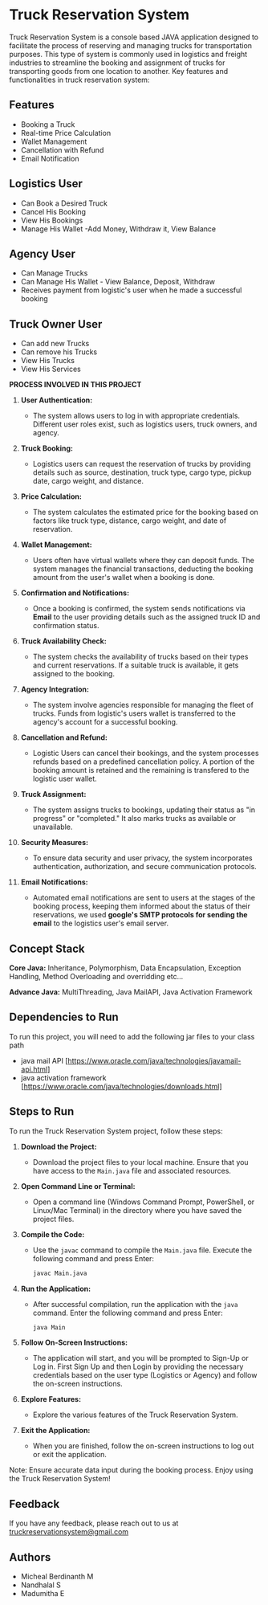 
# Truck Reservation System

Truck Reservation System is a console based JAVA application designed to facilitate the process of reserving and managing trucks for transportation purposes. This type of system is commonly used in logistics and freight industries to streamline the booking and assignment of trucks for transporting goods from one location to another. Key features and functionalities  in truck reservation system:


## Features

- Booking a Truck
- Real-time Price Calculation
- Wallet Management
- Cancellation with Refund
- Email Notification

## Logistics User

- Can Book a Desired Truck
- Cancel His Booking
- View His Bookings
- Manage His Wallet
   -Add Money, Withdraw it, View Balance
   
## Agency User
- Can Manage Trucks
- Can Manage His Wallet - View Balance, Deposit, Withdraw
- Receives payment from logistic's user when he made a successful booking

## Truck Owner User
- Can add new Trucks
- Can remove his Trucks
- View His Trucks
- View His Services

**PROCESS INVOLVED IN THIS PROJECT**
1. **User Authentication:**
   - The system allows users to log in with appropriate credentials. Different user roles exist, such as logistics users, truck owners, and agency.

2. **Truck Booking:**
   - Logistics users can request the reservation of trucks by providing details such as source, destination, truck type, cargo type, pickup date, cargo weight, and distance.

3. **Price Calculation:**
   - The system calculates the estimated price for the booking based on factors like truck type, distance, cargo weight, and date of reservation.

4. **Wallet Management:**
   - Users often have virtual wallets where they can deposit funds. The system manages the financial transactions, deducting the booking amount from the user's wallet when a booking is done.

5. **Confirmation and Notifications:**
   - Once a booking is confirmed, the system sends notifications via **Email** to the user providing details such as the assigned truck ID and confirmation status.

6. **Truck Availability Check:**
   - The system checks the availability of trucks based on their types and current reservations. If a suitable truck is available, it gets assigned to the booking.

7. **Agency Integration:**
   - The system involve agencies responsible for managing the fleet of trucks. Funds from logistic's users wallet is transferred to the agency's account for a successful booking.

8. **Cancellation and Refund:**
   - Logistic Users can cancel their bookings, and the system processes refunds based on a predefined cancellation policy. A portion of the booking amount is retained and the remaining is transfered to the logistic user wallet.

9. **Truck Assignment:**
   - The system assigns trucks to bookings, updating their status as "in progress" or "completed." It also marks trucks as available or unavailable.



11. **Security Measures:**
    - To ensure data security and user privacy, the system incorporates authentication, authorization, and secure communication protocols.


12. **Email Notifications:**
    - Automated email notifications are sent to users at the stages of the booking process, keeping them informed about the status of their reservations, we used **google's SMTP protocols for sending the email** to the logistics user's email server.

## Concept Stack

**Core Java:** Inheritance, Polymorphism, Data Encapsulation, Exception Handling, Method Overloading and overridding etc...

**Advance Java:** MultiThreading, Java MailAPI, Java Activation Framework


## Dependencies to Run 

To run this project, you will need to add the following jar files to your class path

- java mail API
[https://www.oracle.com/java/technologies/javamail-api.html]
- java activation framework
[https://www.oracle.com/java/technologies/downloads.html]




## Steps to Run


To run the Truck Reservation System project, follow these steps:

1. **Download the Project:**
   - Download the project files to your local machine. Ensure that you have access to the `Main.java` file and associated resources.


3. **Open Command Line or Terminal:**
   - Open a command line (Windows Command Prompt, PowerShell, or Linux/Mac Terminal) in the directory where you have saved the project files.

4. **Compile the Code:**
   - Use the `javac` command to compile the `Main.java` file. Execute the following command and press Enter:
     ```bash
     javac Main.java
     ```

5. **Run the Application:**
   - After successful compilation, run the application with the `java` command. Enter the following command and press Enter:
     ```bash
     java Main
     ```

6. **Follow On-Screen Instructions:**
   - The application will start, and you will be prompted to Sign-Up or Log in. First Sign Up and then Login by providing the necessary credentials based on the user type (Logistics or Agency) and follow the on-screen instructions.

7. **Explore Features:**
   - Explore the various features of the Truck Reservation System.

8. **Exit the Application:**
   - When you are finished, follow the on-screen instructions to log out or exit the application.

Note: Ensure accurate data input during the booking process. Enjoy using the Truck Reservation System!
## Feedback

If you have any feedback, please reach out to us at truckreservationsystem@gmail.com


## Authors
- Micheal Berdinanth M
- Nandhalal S
- Madumitha E

